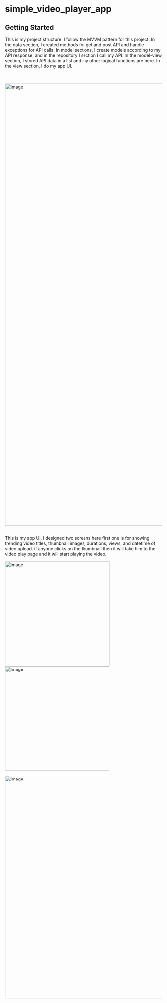 # simple_video_player_app

## Getting Started

This is my project structure. I follow the MVVM pattern for this project. In the data section, I created methods for get and post API and handle exceptions for API calls. In model sections, I create models according to my API response, and in the repository I section I call my API. In the model-view section, I stored API data in a list and my other logical functions are here.
In the view section, I do my app UI.

<br><br>
<img width="1421" alt="image" src="https://github.com/Rakibuzzamanakash/video_player_app/assets/77709959/2d67a6de-4d00-4dea-87a8-3f9f8cb6666f">

<br>
This is my app UI. I designed two screens here first one is for showing trending video titles, thumbnail images, durations, views, and datetime of video upload. if anyone clicks on the thumbnail then it will take him to the video play page and it will start playing the video.
<br><br>
<img width="336" alt="image" src="https://github.com/Rakibuzzamanakash/video_player_app/assets/77709959/181f97b5-b375-4743-8a12-aae37d7efed6">
<img width="335" alt="image" src="https://github.com/Rakibuzzamanakash/video_player_app/assets/77709959/83db72b6-8f6e-4a5e-9dba-caba797c6139">
<br><br>
<img width="715" alt="image" src="https://github.com/Rakibuzzamanakash/video_player_app/assets/77709959/13df52cd-184f-4d28-8d01-9a535a196f13">



